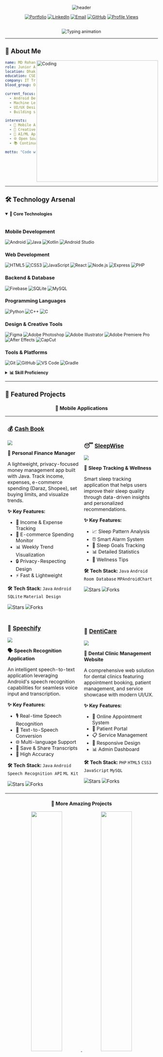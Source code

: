<!-- Header banner with animated gradient -->
<p align="center">
  <img src="https://capsule-render.vercel.app/api?type=waving&height=250&color=gradient&customColorList=6,12,20,24,30&text=MD%20ROHAN%20ISLAM&fontColor=FFFFFF&fontSize=65&fontAlign=50&fontAlignY=35&desc=Junior%20Android%20Engineer%20%7C%20Full%20Stack%20Developer%20%7C%20UI/UX%20Enthusiast&descAlign=50&descAlignY=55&descSize=20&animation=fadeIn" alt="header"/>
</p>

<!-- Social badges with hover effect -->
<div align="center">
  
[![Portfolio](https://img.shields.io/badge/🌐_Portfolio-000000?style=for-the-badge&logo=About.me&logoColor=white)]([https://rohan-rusho.github.io](https://rohann-portfolio.netlify.app/))
[![LinkedIn](https://img.shields.io/badge/LinkedIn-0A66C2?style=for-the-badge&logo=linkedin&logoColor=white)](https://www.linkedin.com/in/rohanislam)
[![Email](https://img.shields.io/badge/Email-EA4335?style=for-the-badge&logo=gmail&logoColor=white)](mailto:rohanislam.cse@gmail.com)
[![GitHub](https://img.shields.io/badge/GitHub-181717?style=for-the-badge&logo=github&logoColor=white)](https://github.com/rohan-rusho)
[![Profile Views](https://komarev.com/ghpvc/?username=rohan-rusho&style=for-the-badge&color=blueviolet&label=Profile+Views)](https://github.com/rohan-rusho)

<br>

<!-- Dynamic typing animation -->
<img src="https://readme-typing-svg.demolab.com?font=Fira+Code&weight=700&size=24&duration=3000&pause=500&color=00D9FF&center=true&vCenter=true&multiline=true&width=800&height=100&lines=Building+innovative+mobile+%26+web+solutions+%F0%9F%9A%80;Crafting+seamless+user+experiences+%F0%9F%8E%A8;Turning+ideas+into+scalable+apps+%F0%9F%92%A1" alt="Typing animation" />

</div>

---

## 🎯 **About Me**

<img align="right" alt="Coding" width="400" src="https://raw.githubusercontent.com/devSouvik/devSouvik/master/gif3.gif">

```yaml
name: MD Rohan Islam
role: Junior Android Engineer & Full Stack Developer
location: Dhaka, Bangladesh
education: CSE Student @ BUBT (Final Year)
company: IT Training BD (Designer & Video Editor)
blood_group: O+

current_focus:
  - Android Development (Java/Kotlin)
  - Machine Learning & AI Integration
  - UI/UX Design & Animation
  - Building scalable full-stack applications

interests:
  - 📱 Mobile App Development
  - 🎨 Creative Design & Video Editing
  - 🤖 AI/ML Applications
  - 🌐 Open Source Contributions
  - 📚 Continuous Learning

motto: "Code with passion, design with purpose."
```

<br clear="right"/>

---

## 🛠️ **Technology Arsenal**

<details open>
<summary><b>💼 Core Technologies</b></summary>
<br>

### Mobile Development
![Android](https://img.shields.io/badge/Android-Expert-3DDC84?style=for-the-badge&logo=android&logoColor=white)
![Java](https://img.shields.io/badge/Java-Advanced-ED8B00?style=for-the-badge&logo=openjdk&logoColor=white)
![Kotlin](https://img.shields.io/badge/Kotlin-Intermediate-7F52FF?style=for-the-badge&logo=kotlin&logoColor=white)
![Android Studio](https://img.shields.io/badge/Android_Studio-3DDC84?style=for-the-badge&logo=android-studio&logoColor=white)

### Web Development
![HTML5](https://img.shields.io/badge/HTML5-E34F26?style=for-the-badge&logo=html5&logoColor=white)
![CSS3](https://img.shields.io/badge/CSS3-1572B6?style=for-the-badge&logo=css3&logoColor=white)
![JavaScript](https://img.shields.io/badge/JavaScript-F7DF1E?style=for-the-badge&logo=javascript&logoColor=black)
![React](https://img.shields.io/badge/React-61DAFB?style=for-the-badge&logo=react&logoColor=black)
![Node.js](https://img.shields.io/badge/Node.js-339933?style=for-the-badge&logo=node.js&logoColor=white)
![Express](https://img.shields.io/badge/Express-000000?style=for-the-badge&logo=express&logoColor=white)
![PHP](https://img.shields.io/badge/PHP-777BB4?style=for-the-badge&logo=php&logoColor=white)

### Backend & Database
![Firebase](https://img.shields.io/badge/Firebase-FFCA28?style=for-the-badge&logo=firebase&logoColor=black)
![SQLite](https://img.shields.io/badge/SQLite-003B57?style=for-the-badge&logo=sqlite&logoColor=white)
![MySQL](https://img.shields.io/badge/MySQL-4479A1?style=for-the-badge&logo=mysql&logoColor=white)

### Programming Languages
![Python](https://img.shields.io/badge/Python-3776AB?style=for-the-badge&logo=python&logoColor=white)
![C++](https://img.shields.io/badge/C++-00599C?style=for-the-badge&logo=cplusplus&logoColor=white)
![C](https://img.shields.io/badge/C-A8B9CC?style=for-the-badge&logo=c&logoColor=black)

### Design & Creative Tools
![Figma](https://img.shields.io/badge/Figma-F24E1E?style=for-the-badge&logo=figma&logoColor=white)
![Adobe Photoshop](https://img.shields.io/badge/Photoshop-31A8FF?style=for-the-badge&logo=adobe-photoshop&logoColor=white)
![Adobe Illustrator](https://img.shields.io/badge/Illustrator-FF9A00?style=for-the-badge&logo=adobe-illustrator&logoColor=white)
![Adobe Premiere Pro](https://img.shields.io/badge/Premiere_Pro-9999FF?style=for-the-badge&logo=adobe-premiere-pro&logoColor=white)
![After Effects](https://img.shields.io/badge/After_Effects-9999FF?style=for-the-badge&logo=adobe-after-effects&logoColor=white)
![CapCut](https://img.shields.io/badge/CapCut-000000?style=for-the-badge&logo=tiktok&logoColor=white)

### Tools & Platforms
![Git](https://img.shields.io/badge/Git-F05032?style=for-the-badge&logo=git&logoColor=white)
![GitHub](https://img.shields.io/badge/GitHub-181717?style=for-the-badge&logo=github&logoColor=white)
![VS Code](https://img.shields.io/badge/VS_Code-007ACC?style=for-the-badge&logo=visual-studio-code&logoColor=white)
![Gradle](https://img.shields.io/badge/Gradle-02303A?style=for-the-badge&logo=gradle&logoColor=white)

</details>

<details>
<summary><b>📊 Skill Proficiency</b></summary>
<br>

```text
Android Development    ████████████████████░   95%
Java                   ███████████████████░░   90%
UI/UX Design           ██████████████████░░░   85%
Web Development        █████████████████░░░░   80%
Python                 ████████████████░░░░░   75%
Machine Learning       ██████████████░░░░░░░   65%
Video Editing          ███████████████████░░   90%
C/C++                  ███████████████░░░░░░   70%
```

</details>

---

## 🎨 **Featured Projects**

<div align="center">

### 🌟 **Mobile Applications**

</div>

<table>
<tr>
<td width="50%">

### 💰 [Cash Book](https://github.com/rohan-rusho/Cash_Book)

<a href="https://github.com/rohan-rusho/Cash_Book">
  <img src="https://github-readme-stats.vercel.app/api/pin/?username=rohan-rusho&repo=Cash_Book&theme=react&bg_color=1F222E&title_color=00D9FF&icon_color=00D9FF&hide_border=true&show_icons=false" />
</a>

**📱 Personal Finance Manager**

A lightweight, privacy-focused money management app built with Java. Track income, expenses, e-commerce spending (Daraz, Shopee), set buying limits, and visualize trends.

**✨ Key Features:**
- 💸 Income & Expense Tracking
- 🛒 E-commerce Spending Monitor
- 📊 Weekly Trend Visualization
- 🔒 Privacy-Respecting Design
- ⚡ Fast & Lightweight

**🛠️ Tech Stack:** `Java` `Android` `SQLite` `Material Design`

![Stars](https://img.shields.io/github/stars/rohan-rusho/Cash_Book?style=social)
![Forks](https://img.shields.io/github/forks/rohan-rusho/Cash_Book?style=social)

</td>
<td width="50%">

### 😴 [SleepWise](https://github.com/rohan-rusho/SleepWise)

<a href="https://github.com/rohan-rusho/SleepWise">
  <img src="https://github-readme-stats.vercel.app/api/pin/?username=rohan-rusho&repo=SleepWise&theme=react&bg_color=1F222E&title_color=00D9FF&icon_color=00D9FF&hide_border=true&show_icons=false" />
</a>

**🌙 Sleep Tracking & Wellness**

Smart sleep tracking application that helps users improve their sleep quality through data-driven insights and personalized recommendations.

**✨ Key Features:**
- 📈 Sleep Pattern Analysis
- ⏰ Smart Alarm System
- 🎯 Sleep Goals Tracking
- 📊 Detailed Statistics
- 🌟 Wellness Tips

**🛠️ Tech Stack:** `Java` `Android` `Room Database` `MPAndroidChart`

![Stars](https://img.shields.io/github/stars/rohan-rusho/SleepWise?style=social)
![Forks](https://img.shields.io/github/forks/rohan-rusho/SleepWise?style=social)

</td>
</tr>

<tr>
<td width="50%">

### 🎤 [Speechify](https://github.com/rohan-rusho/Speechify)

<a href="https://github.com/rohan-rusho/Speechify">
  <img src="https://github-readme-stats.vercel.app/api/pin/?username=rohan-rusho&repo=Speechify&theme=react&bg_color=1F222E&title_color=00D9FF&icon_color=00D9FF&hide_border=true&show_icons=false" />
</a>

**🗣️ Speech Recognition Application**

An intelligent speech-to-text application leveraging Android's speech recognition capabilities for seamless voice input and transcription.

**✨ Key Features:**
- 🎙️ Real-time Speech Recognition
- 📝 Text-to-Speech Conversion
- 🌐 Multi-language Support
- 💾 Save & Share Transcripts
- 🎯 High Accuracy

**🛠️ Tech Stack:** `Java` `Android` `Speech Recognition API` `ML Kit`

![Stars](https://img.shields.io/github/stars/rohan-rusho/Speechify?style=social)
![Forks](https://img.shields.io/github/forks/rohan-rusho/Speechify?style=social)

</td>
<td width="50%">

### 🦷 [DentiCare](https://github.com/rohan-rusho/denticare.github.io)

<a href="https://github.com/rohan-rusho/denticare.github.io">
  <img src="https://github-readme-stats.vercel.app/api/pin/?username=rohan-rusho&repo=denticare.github.io&theme=react&bg_color=1F222E&title_color=00D9FF&icon_color=00D9FF&hide_border=true&show_icons=false" />
</a>

**🏥 Dental Clinic Management Website**

A comprehensive web solution for dental clinics featuring appointment booking, patient management, and service showcase with modern UI/UX.

**✨ Key Features:**
- 📅 Online Appointment System
- 👥 Patient Portal
- 📋 Service Management
- 📱 Responsive Design
- 📊 Admin Dashboard

**🛠️ Tech Stack:** `PHP` `HTML5` `CSS3` `JavaScript` `MySQL`

![Stars](https://img.shields.io/github/stars/rohan-rusho/denticare.github.io?style=social)
![Forks](https://img.shields.io/github/forks/rohan-rusho/denticare.github.io?style=social)

</td>
</tr>
</table>

<div align="center">

### 🚀 **More Amazing Projects**

<a href="https://github.com/rohan-rusho/TypeFlow">
  <img src="https://github-readme-stats.vercel.app/api/pin/?username=rohan-rusho&repo=TypeFlow&theme=react&bg_color=1F222E&title_color=00D9FF&icon_color=00D9FF&hide_border=true" width="45%" />
</a>
<a href="https://github.com/rohan-rusho/Genify">
  <img src="https://github-readme-stats.vercel.app/api/pin/?username=rohan-rusho&repo=Genify&theme=react&bg_color=1F222E&title_color=00D9FF&icon_color=00D9FF&hide_border=true" width="45%" />
</a>

<a href="https://github.com/rohan-rusho/Grammar_Path">
  <img src="https://github-readme-stats.vercel.app/api/pin/?username=rohan-rusho&repo=Grammar_Path&theme=react&bg_color=1F222E&title_color=00D9FF&icon_color=00D9FF&hide_border=true" width="45%" />
</a>
<a href="https://github.com/rohan-rusho/CharMeter">
  <img src="https://github-readme-stats.vercel.app/api/pin/?username=rohan-rusho&repo=CharMeter&theme=react&bg_color=1F222E&title_color=00D9FF&icon_color=00D9FF&hide_border=true" width="45%" />
</a>

[![View All Repositories](https://img.shields.io/badge/View_All_Repositories-181717?style=for-the-badge&logo=github&logoColor=white)](https://github.com/rohan-rusho?tab=repositories)

</div>

---

## 📊 **GitHub Analytics**

<div align="center">

<img width="49%" src="https://github-readme-stats.vercel.app/api?username=rohan-rusho&show_icons=true&theme=react&bg_color=1F222E&title_color=00D9FF&icon_color=00D9FF&text_color=FFFFFF&hide_border=true&count_private=true&include_all_commits=true" />
<img width="49%" src="https://github-readme-streak-stats.herokuapp.com/?user=rohan-rusho&theme=react&background=1F222E&ring=00D9FF&fire=00D9FF&currStreakLabel=00D9FF&hide_border=true" />

<img width="49%" src="https://github-readme-stats.vercel.app/api/top-langs/?username=rohan-rusho&layout=compact&theme=react&bg_color=1F222E&title_color=00D9FF&text_color=FFFFFF&hide_border=true&langs_count=8&hide=html,css" />
<img width="49%" src="https://github-readme-stats.vercel.app/api/wakatime?username=rohan-rusho&theme=react&bg_color=1F222E&title_color=00D9FF&text_color=FFFFFF&hide_border=true&layout=compact" />

</div>

### 📈 **Contribution Graph**

<div align="center">
  <img src="https://github-readme-activity-graph.vercel.app/graph?username=rohan-rusho&custom_title=Rohan's%20Contribution%20Graph&bg_color=1F222E&color=00D9FF&line=00D9FF&point=FFFFFF&area=true&hide_border=true" alt="Contribution Graph" />
</div>

---

## 🏆 **Achievements & Trophies**

<div align="center">
  <img src="https://github-profile-trophy.vercel.app/?username=rohan-rusho&theme=algolia&no-frame=true&no-bg=true&margin-w=10&column=7&rank=SECRET,SSS,SS,S,AAA,AA,A,B,C" alt="GitHub Trophies" />
</div>

---

## 💼 **Professional Experience**

<table>
<tr>
<td width="50%">

### 🎬 **IT Training BD**
**Designer & Video Editor**
- Creating engaging visual content
- Producing educational video tutorials
- Designing marketing materials
- Managing social media graphics

</td>
<td width="50%">

### 📱 **Freelance Developer**
**Android & Web Development**
- Building custom mobile applications
- Developing responsive websites
- UI/UX design and prototyping
- Client consultation and support

</td>
</tr>
</table>

---

## 🎓 **Education & Certifications**

<div align="center">

| 🎓 Institution | 📚 Degree | 📅 Duration | 🎯 Status |
|:---:|:---:|:---:|:---:|
| **Bangladesh University of Business & Technology** | B.Sc. in Computer Science & Engineering | 2021 - Present | 🔥 Final Year |

</div>

---

## 📫 **Let's Connect & Collaborate**

<div align="center">

### 🤝 **Open for Opportunities**

I'm always interested in collaborating on innovative projects, contributing to open source, and connecting with fellow developers!

<table>
<tr>
<td align="center" width="33%">

### 💼 **Professional**
[![LinkedIn](https://img.shields.io/badge/LinkedIn-Connect-0A66C2?style=for-the-badge&logo=linkedin)](https://www.linkedin.com/in/rohanislam)
[![Portfolio](https://img.shields.io/badge/Portfolio-Visit-000000?style=for-the-badge&logo=About.me)](https://rohan-rusho.github.io)

</td>
<td align="center" width="33%">

### 📧 **Get in Touch**
[![Email](https://img.shields.io/badge/Gmail-Contact-EA4335?style=for-the-badge&logo=gmail)](mailto:rohanislam.cse@gmail.com)
[![GitHub](https://img.shields.io/badge/GitHub-Follow-181717?style=for-the-badge&logo=github)](https://github.com/rohan-rusho)

</td>
<td align="center" width="33%">

### 🩸 **Blood Donor**
[![Blood Group](https://img.shields.io/badge/Blood_Group-O+-DC143C?style=for-the-badge&logo=dropbox)](https://github.com/rohan-rusho)
[![Available](https://img.shields.io/badge/Status-Available-00C853?style=for-the-badge)](https://github.com/rohan-rusho)

</td>
</tr>
</table>

</div>

---

## 🗂️ **Repository Summary**

<div align="center">

<!-- This section will auto-update via GitHub Actions -->

<!-- REPO_SUMMARY:START -->
📊 **Quick Stats:** 
- 🎯 Total Public Repositories: 20+
- ⭐ Total Stars Earned: 10+
- 🔱 Total Forks: 5+
- 📝 Total Commits (2025): 200+

**Top Languages Across All Repos:**
`Java` • `HTML` • `CSS` • `JavaScript` • `Python` • `PHP` • `C++`
<!-- REPO_SUMMARY:END -->

</div>

---

## 💡 **Fun Facts About Me**

<details>
<summary><b>Click to expand!</b></summary>

- 🌱 Currently diving deep into **Kotlin** and **Jetpack Compose**
- 🎯 2025 Goal: Contribute to **10+ open-source projects**
- ⚡ Fun fact: I can debug code and edit videos simultaneously
- 🎮 Hobbies: Coding, Gaming, Photography, Video Editing
- ☕ Fuel: Coffee + Music = Productivity
- 🌏 Dream: Building apps that impact millions of lives
- 📖 Currently reading: *Clean Code* by Robert C. Martin
- 🎨 Design Philosophy: *Simplicity is the ultimate sophistication*

</details>

---

## 📝 **Latest Blog Posts**

<!-- BLOG-POST-LIST:START -->
Coming soon! Stay tuned for insightful articles on Android development, design patterns, and tech tutorials.
<!-- BLOG-POST-LIST:END -->

---

## 🐍 **Contribution Snake**

<div align="center">
  <img src="https://raw.githubusercontent.com/rohan-rusho/rohan-rusho/output/github-contribution-grid-snake-dark.svg" alt="Snake animation" />
</div>

---

<div align="center">

### 💖 **Thank You for Visiting!**

![Visitor Count](https://profile-counter.glitch.me/rohan-rusho/count.svg)

**⭐ If you find my work interesting, consider giving a star to my repositories! ⭐**

---

<img src="https://capsule-render.vercel.app/api?type=waving&height=150&color=gradient&customColorList=6,12,20,24,30&section=footer" />

**✨ Made with ❤️ by Rohan Islam ✨**

</div>

